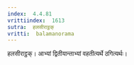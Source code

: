 ```yaml
---
index:  4.4.81
vrittiindex:  1613
sutra:  हलसीराट्ठक्
vritti:  balamanorama 
---
```


हलसीराट्ठक्। आभ्यां द्वितीयान्ताभ्यां वहतीत्यर्थे ठगित्यर्थः।

